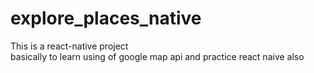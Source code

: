 # explore_places_native
This is a react-native project
<br>
basically to learn using of google map api and practice react naive also
